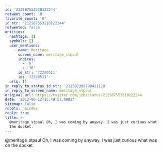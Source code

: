 ```yaml
---
id: '212587553210122244'
retweet_count: '0'
favorite_count: '0'
id_str: '212587553210122244'
retweeted: false
entities:
  hashtags: []
  symbols: []
  user_mentions:
    - name: Meritage
      screen_name: meritage_stpaul
      indices:
        - '0'
        - '16'
      id_str: '72280511'
      id: '72280511'
  urls: []
in_reply_to_status_id_str: '212587305708421120'
in_reply_to_screen_name: meritage_stpaul
original_url: https://twitter.com/jth/status/212587553210122244
date: '2012-06-12T16:49:57.000Z'
sitemap: false
robots: noindex
reply: true
title: >-
  @meritage_stpaul Oh, I was coming by anyway. I was just curious what was on
  the docket.
---
```


@meritage_stpaul Oh, I was coming by anyway. I was just curious what was on the docket.